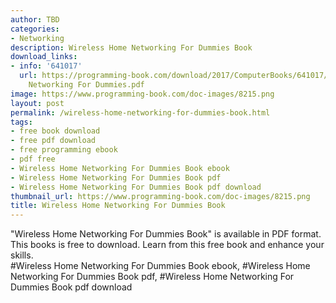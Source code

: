 ```yaml
---
author: TBD
categories:
- Networking
description: Wireless Home Networking For Dummies Book
download_links:
- info: '641017'
  url: https://programming-book.com/download/2017/ComputerBooks/641017/Wireless Home
    Networking For Dummies.pdf
image: https://www.programming-book.com/doc-images/8215.png
layout: post
permalink: /wireless-home-networking-for-dummies-book.html
tags:
- free book download
- free pdf download
- free programming ebook
- pdf free
- Wireless Home Networking For Dummies Book ebook
- Wireless Home Networking For Dummies Book pdf
- Wireless Home Networking For Dummies Book pdf download
thumbnail_url: https://www.programming-book.com/doc-images/8215.png
title: Wireless Home Networking For Dummies Book
---
```


 
<div class="item-desc text-justify">
  "Wireless Home Networking For Dummies Book" is available in PDF format. This books is free to download. Learn from this free book and enhance your skills.
  <br>
  #Wireless Home Networking For Dummies Book ebook, #Wireless Home Networking For Dummies Book pdf, #Wireless Home Networking For Dummies Book pdf download
</div>